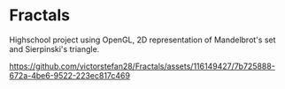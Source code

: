 # Fractals
Highschool project using OpenGL, 2D representation of Mandelbrot's set and Sierpinski's triangle.


https://github.com/victorstefan28/Fractals/assets/116149427/7b725888-672a-4be6-9522-223ec817c469

